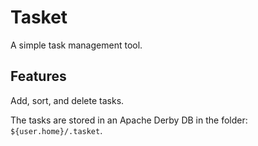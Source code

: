 Tasket
======

A simple task management tool.

Features
--------

Add, sort, and delete tasks. 

The tasks are stored in an Apache Derby DB in the folder: `${user.home}/.tasket`.